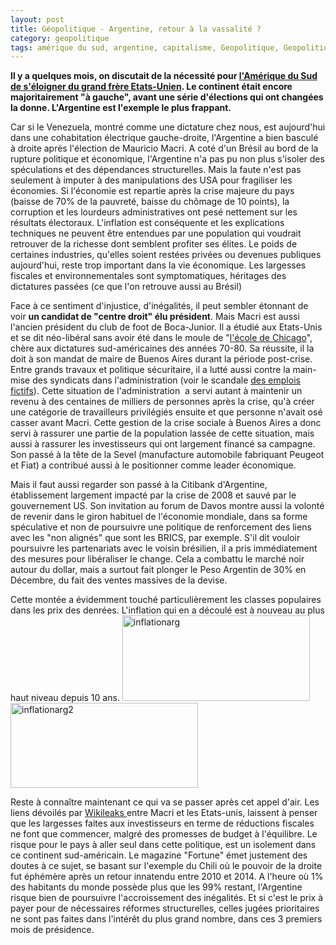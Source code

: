 ```yaml
---
layout: post
title: Géopolitique - Argentine, retour à la vassalité ?
category: geopolitique
tags: amérique du sud, argentine, capitalisme, Geopolitique, Geopolitique, libéralisme
---
```

**Il y a quelques mois, on discutait de la nécessité pour <a href="https://icezine.wordpress.com/2015/09/02/amerique-du-sud-sortir-de-la-dependance-us/">l'Amérique du Sud de s'éloigner du grand frère Etats-Unien</a>. Le continent était encore majoritairement "à gauche", avant une série d'élections qui ont changées la donne. L'Argentine est l'exemple le plus frappant.**

Car si le Venezuela, montré comme une dictature chez nous, est aujourd'hui dans une cohabitation électrique gauche-droite, l'Argentine a bien basculé à droite après l'élection de Mauricio Macri. A coté d'un Brésil au bord de la rupture politique et économique, l'Argentine n'a pas pu non plus s'isoler des spéculations et des dépendances structurelles. Mais la faute n'est pas seulement à imputer à des manipulations des USA pour fragiliser les économies. Si l'économie est repartie après la crise majeure du pays (baisse de 70% de la pauvreté, baisse du chômage de 10 points), la corruption et les lourdeurs administratives ont pesé nettement sur les résultats électoraux. L'inflation est conséquente et les explications techniques ne peuvent être entendues par une population qui voudrait retrouver de la richesse dont semblent profiter ses élites. Le poids de certaines industries, qu'elles soient restées privées ou devenues publiques aujourd'hui, reste trop important dans la vie économique. Les largesses fiscales et environnementales sont symptomatiques, héritages des dictatures passées (ce que l'on retrouve aussi au Brésil)

Face à ce sentiment d'injustice, d'inégalités, il peut sembler étonnant de voir **un candidat de "centre droit" élu président**. Mais Macri est aussi l'ancien président du club de foot de Boca-Junior. Il a étudié aux Etats-Unis et se dit néo-libéral sans avoir été dans le moule de "<a href="https://fr.wikipedia.org/wiki/%C3%89cole_de_Chicago_%28%C3%A9conomie%29">l'école de Chicago</a>", chère aux dictatures sud-américaines des années 70-80. Sa réussite, il la doit à son mandat de maire de Buenos Aires durant la période post-crise. Entre grands travaux et politique sécuritaire, il a lutté aussi contre la main-mise des syndicats dans l'administration (voir le scandale <a href="https://en.wikipedia.org/wiki/%C3%91oqui">des emplois fictifs</a>). Cette situation de l'administration  a servi autant à maintenir un revenu à des centaines de milliers de personnes après la crise, qu'à créer une catégorie de travailleurs privilégiés ensuite et que personne n'avait osé casser avant Macri. Cette gestion de la crise sociale à Buenos Aires a donc servi à rassurer une partie de la population lassée de cette situation, mais aussi à rassurer les investisseurs qui ont largement financé sa campagne. Son passé à la tête de la Sevel (manufacture automobile fabriquant Peugeot et Fiat) a contribué aussi à le positionner comme leader économique.

Mais il faut aussi regarder son passé à la Citibank d'Argentine, établissement largement impacté par la crise de 2008 et sauvé par le gouvernement US. Son invitation au forum de Davos montre aussi la volonté de revenir dans le giron habituel de l'économie mondiale, dans sa forme spéculative et non de poursuivre une politique de renforcement des liens avec les "non alignés" que sont les BRICS, par exemple. S'il dit vouloir poursuivre les partenariats avec le voisin brésilien, il a pris immédiatement des mesures pour libéraliser le change. Cela a combattu le marché noir autour du dollar, mais a surtout fait plonger le Peso Argentin de 30% en Décembre, du fait des ventes massives de la devise.

Cette montée a évidemment touché particulièrement les classes populaires dans les prix des denrées. L'inflation qui en a découlé est à nouveau au plus haut niveau depuis 10 ans. <img class="alignnone size-medium wp-image-18220" src="http://cheziceman.files.wordpress.com/2016/01/inflationarg.jpg?w=300" alt="inflationarg" width="300" height="137" /> <img class="alignnone size-medium wp-image-18221" src="http://cheziceman.files.wordpress.com/2016/01/inflationarg2.jpg?w=300" alt="inflationarg2" width="300" height="136" />

Reste à connaître maintenant ce qui va se passer après cet appel d'air. Les liens dévoilés par <a href="https://search.wikileaks.org/plusd/cables/09BUENOSAIRES1222_a.html">Wikileaks </a>entre Macri et les Etats-unis, laissent à penser que les largesses faites aux investisseurs en terme de réductions fiscales ne font que commencer, malgré des promesses de budget à l'équilibre. Le risque pour le pays à aller seul dans cette politique, est un isolement dans ce continent sud-américain. Le magazine "Fortune" émet justement des doutes à ce sujet, se basant sur l'exemple du Chili où le pouvoir de la droite fut éphémère après un retour innatendu entre 2010 et 2014. A l'heure où 1% des habitants du monde possède plus que les 99% restant, l'Argentine risque bien de poursuivre l'accroissement des inégalités. Et si c'est le prix à payer pour de nécessaires réformes structurelles, celles jugées prioritaires ne sont pas faites dans l'intérêt du plus grand nombre, dans ces 3 premiers mois de présidence.

